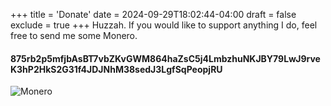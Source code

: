 +++
title = 'Donate'
date = 2024-09-29T18:02:44-04:00
draft = false
exclude = true
+++
Huzzah. If you would like to support anything I do, feel free to send me some Monero. 

#### 875rb2p5mfjbAsBT7vbZKvGWM864haZsC5j4LmbzhuNKJBY79LwJ9rveK3hP2HkS2G31f4JDJNhM38sedJ3LgfSqPeopjRU
![Monero](/pics/monero.png)